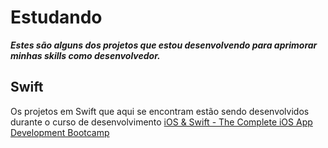 # Estudando
**_Estes são alguns dos projetos que estou desenvolvendo para aprimorar minhas skills como desenvolvedor._**

## Swift
Os projetos em Swift que aqui se encontram estão sendo desenvolvidos durante o curso de desenvolvimento [iOS & Swift - The Complete iOS App Development Bootcamp](https://www.udemy.com/course/ios-13-app-development-bootcamp/)

